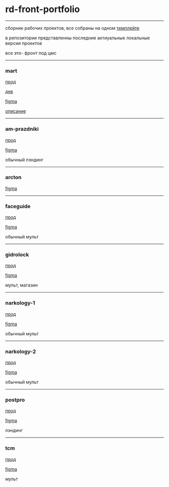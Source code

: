 # rd-front-portfolio
---

сборник рабочих проектов, все собраны на одном [темплейте](https://github.com/zatzoid/front-vanilla) 

в репозитории представленны последние актиуальные локальные версии проектов

все это- фронт под цмс

---

### mart

[прод]()

[дев](https://requestdesign.github.io/mart/)

[figma](https://www.figma.com/file/zPjRIRuyxjb9N8JK9WGanl?node-id=135:818&t=XzRtYavg7A2G2Olc-1&locale=en&type=design)

[описание](https://github.com/zatzoid/mart)


---

### am-prazdniki

[прод](https://am-prazdniki.ru/)

[figma](https://www.figma.com/design/CqIwufKZ3bmTig1LK6Xc7v/amprazdniki_landing?node-id=3301-4184&node-type=canvas&t=OYsFWMHfs0lxdX6W-0)

обычный лэндинг

---

### arcton

[figma](https://www.figma.com/design/5b0F0MpqtEgOrFL4RrDXtk/%D0%90%D1%80%D0%BA%D1%82%D0%BE%D0%BD?node-id=0-1&node-type=canvas&t=ZVNphmQ88NGbtB1Q-0)

---

### faceguide

[прод](https://faceguide.ru/)

[figma](https://www.figma.com/design/FR13vnE9HJXXDuImFEVFVl/Facegiude-RD-(mobile)?node-id=3067-2928&p=f&t=JfqO2fsv5BwcbW5X-0)

обычный мульт 

---


### gidrolock

[прод](https://gidrolock.ru/)

[figma](https://www.figma.com/design/9n9JcsHyku698z5j7J2czF/Gidrolock-RD-%D0%90%D0%BA%D1%81%D0%B8%D0%BD%D1%8C%D1%8F?t=lH9lg9aM7ZrrlEoW-0)

мульт, магазин 

---


### narkology-1

[прод](https://narcology-med.ru/)

[figma](https://www.figma.com/design/9n9JcsHyku698z5j7J2czF/Gidrolock-RD-%D0%90%D0%BA%D1%81%D0%B8%D0%BD%D1%8C%D1%8F?t=lH9lg9aM7ZrrlEoW-0)

обычный мульт

---


### narkology-2

[прод](https://limpiar-clinic.ru/)

[figma](https://www.figma.com/design/am4KnZmVELNrK7kZRbHF0X/%D0%90%D0%BD%D0%B3%D0%B5%D0%BB%D0%B8%D0%BD%D0%B0-%D0%96%D1%83%D0%BA%D0%BE%D0%B2%D0%B0%3A-%D0%9D%D0%B0%D1%80%D0%BA%D0%BE%D0%BB%D0%BE%D0%B3%D0%B8%D1%8F-2?node-id=50-2444&node-type=canvas&t=Kv4ixS44rIkY1a8s-0)

обычный мульт

---


### postpro

[прод]()

[figma](https://www.figma.com/design/ZUsmpATeafeHZKnEwFb7do/Post-Pro-web-promo-1.0?node-id=0-1&node-type=canvas&t=eeOm0i8Ru3058ah6-0)

лэндинг

---


### tcm

[прод](https://t-c-m.ru/)

[figma](https://www.figma.com/design/O6YloYyIDwFVsK3dTfY0f8/TCM-RD-(Copy)?node-id=4006-587&node-type=canvas&t=PO7wELkxHQq7GqBH-0)

мульт
